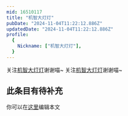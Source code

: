 ```yaml
---
mid: 16510117
title: "机智大灯灯"
pubDate: "2024-11-04T11:22:12.886Z"
updatedDate: "2024-11-04T11:22:12.886Z"
profile:
  {
    Nickname: ["机智大灯灯"],
  }
---
```


关注[机智大灯灯](https://space.bilibili.com/16510117)谢谢喵~ 关注[机智大灯灯](https://space.bilibili.com/16510117)谢谢喵~

## 此条目有待补充
你可以在[这里](https://github.com/Yuhanawa/VTuber.ICU-Content/edit/master/v/机智大灯灯/index.md)编辑本文
